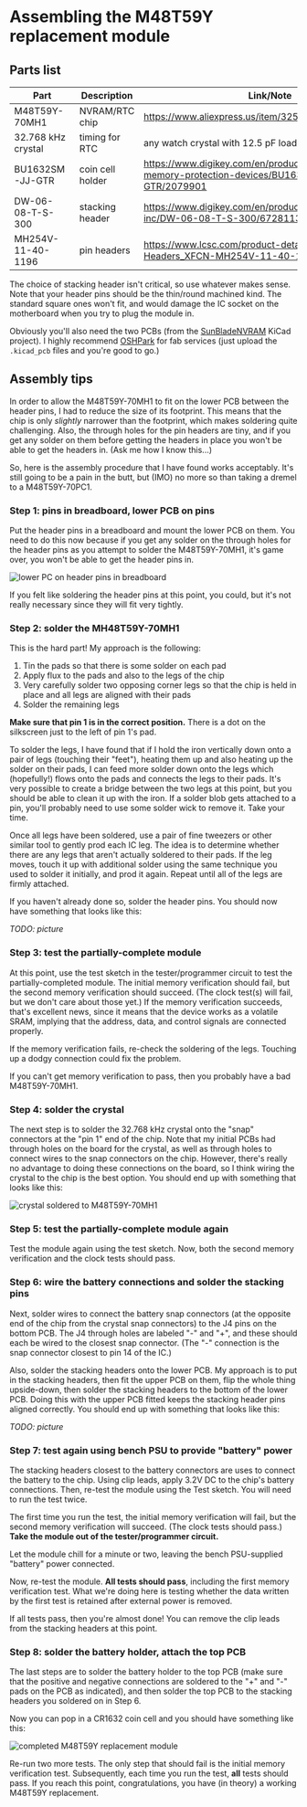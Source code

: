 # Assembling the M48T59Y replacement module

## Parts list

Part | Description | Link/Note
---- | ----------- | ---------
M48T59Y-70MH1 | NVRAM/RTC chip | <https://www.aliexpress.us/item/3256802740089990.html>
32.768 kHz crystal | timing for RTC | any watch crystal with 12.5 pF loading should work
BU1632SM-JJ-GTR | coin cell holder | <https://www.digikey.com/en/products/detail/mpd-memory-protection-devices/BU1632SM-JJ-GTR/2079901>
DW-06-08-T-S-300 | stacking header | <https://www.digikey.com/en/products/detail/samtec-inc/DW-06-08-T-S-300/6728113>
MH254V-11-40-1196 | pin headers | <https://www.lcsc.com/product-detail/Pin-Headers_XFCN-MH254V-11-40-1196_C510960.html>

The choice of stacking header isn't critical, so use whatever makes sense.
Note that your header pins should be the thin/round machined kind.
The standard square ones won't fit, and would damage the IC socket
on the motherboard when you try to plug the module in.

Obviously you'll also need the two PCBs (from the [SunBladeNVRAM](../SunBladeNVRAM)
KiCad project). I highly recommend [OSHPark](https://oshpark.com/) for fab services
(just upload the `.kicad_pcb` files and you're good to go.)

## Assembly tips

In order to allow the M48T59Y-70MH1 to fit on the lower PCB between the header pins,
I had to reduce the size of its footprint. This means that the chip is only *slightly*
narrower than the footprint, which makes soldering quite challenging. Also,
the through holes for the pin headers are tiny, and if you get any solder on
them before getting the headers in place you won't be able to get the headers
in. (Ask me how I know this...)

So, here is the assembly procedure that I have found works acceptably. It's still
going to be a pain in the butt, but (IMO) no more so than taking a dremel to a
M48T59Y-70PC1.

### Step 1: pins in breadboard, lower PCB on pins

Put the header pins in a breadboard and mount the lower PCB on them.
You need to do this now because if you get any solder on the through holes
for the header pins as you attempt to solder the M48T59Y-70MH1,
it's game over, you won't be able to get the header pins in.

![lower PC on header pins in breadboard](img/assembly-step1.jpg)

If you felt like soldering the header pins at this point, you
could, but it's not really necessary since they will fit very
tightly.

### Step 2: solder the MH48T59Y-70MH1

This is the hard part! My approach is the following:

1. Tin the pads so that there is some solder on each pad
2. Apply flux to the pads and also to the legs of the chip
3. Very carefully solder two opposing corner legs so that the
   chip is held in place and all legs are aligned with their
   pads
4. Solder the remaining legs

**Make sure that pin 1 is in the correct position.** There is a dot
on the silkscreen just to the left of pin 1's pad.

To solder the legs, I have found that if I hold the iron vertically down
onto a pair of legs (touching their "feet"), heating them up and also
heating up the solder on their pads, I can feed more solder down onto
the legs which (hopefully!) flows onto the pads and connects the legs
to their pads. It's very possible to create a bridge between the two legs
at this point, but you should be able to clean it up with the iron.
If a solder blob gets attached to a pin, you'll probably need to use some
solder wick to remove it. Take your time.

Once all legs have been soldered, use a pair of fine tweezers or other
similar tool to gently prod each IC leg. The idea is to determine whether
there are any legs that aren't actually soldered to their pads. If the
leg moves, touch it up with additional solder using the same technique
you used to solder it initially, and prod it again. Repeat until all of the
legs are firmly attached.

If you haven't already done so, solder the header pins. You should now
have something that looks like this:

*TODO: picture*

### Step 3: test the partially-complete module

At this point, use the test sketch in the tester/programmer circuit
to test the partially-completed module. The initial memory verification
should fail, but the second memory verification should succeed.
(The clock test(s) will fail, but we don't care about those yet.)
If the memory verification succeeds, that's excellent news, since it
means that the device works as a volatile SRAM, implying that the
address, data, and control signals are connected properly.

If the memory verification fails, re-check the soldering of the legs.
Touching up a dodgy connection could fix the problem.

If you can't get memory verification to pass, then you probably have
a bad M48T59Y-70MH1.

### Step 4: solder the crystal

The next step is to solder the 32.768 kHz crystal onto the "snap" connectors
at the "pin 1" end of the chip. Note that my initial PCBs had through holes
on the board for the crystal, as well as through holes to connect wires to
the snap connectors on the chip. However, there's really no advantage to
doing these connections on the board, so I think wiring the crystal to the
chip is the best option. You should end up with something that looks like
this:

![crystal soldered to M48T59Y-70MH1](img/assembly-step4.jpg)

### Step 5: test the partially-complete module again

Test the module again using the test sketch. Now, both the second
memory verification and the clock tests should pass.

### Step 6: wire the battery connections and solder the stacking pins

Next, solder wires to connect the battery snap connectors (at the opposite end
of the chip from the crystal snap connectors) to the J4 pins on the bottom
PCB. The J4 through holes are labeled "-" and "+", and these should each be wired
to the closest snap connector. (The "-" connection is the snap connector closest
to pin 14 of the IC.)

Also, solder the stacking headers onto the lower PCB. My approach is to put
in the stacking headers, then fit the upper PCB on them, flip the whole thing
upside-down, then solder the stacking headers to the bottom of the lower PCB.
Doing this with the upper PCB fitted keeps the stacking header pins aligned
correctly. You should end up with something that looks like this:

*TODO: picture*

### Step 7: test again using bench PSU to provide "battery" power

The stacking headers closest to the battery connectors are uses to
connect the battery to the chip. Using clip leads, apply 3.2V DC to
the chip's battery connections. Then, re-test the module using the
Test sketch. You will need to run the test twice.

The first time you run the test, the initial memory verification will
fail, but the second memory verification will succeed. (The clock tests
should pass.) **Take the module out of the tester/programmer circuit.**

Let the module chill for a minute or two, leaving the bench PSU-supplied
"battery" power connected.

Now, re-test the module. **All tests should pass**, including the first
memory verification test. What we're doing here is testing whether
the data written by the first test is retained after external power
is removed.

If all tests pass, then you're almost done! You can remove the
clip leads from the stacking headers at this point.

### Step 8: solder the battery holder, attach the top PCB

The last steps are to solder the battery holder to the top PCB
(make sure that the positive and negative connections are soldered
to the "+" and "-" pads on the PCB as indicated), and then solder
the top PCB to the stacking headers you soldered on in Step 6.

Now you can pop in a CR1632 coin cell and you should have something
like this:

![completed M48T59Y replacement module](img/m48t59y_replacement.jpg)

Re-run two more tests. The only step that should fail is the initial
memory verification test. Subsequently, each time you run the test,
**all** tests should pass. If you reach this point, congratulations,
you have (in theory) a working M48T59Y replacement.
